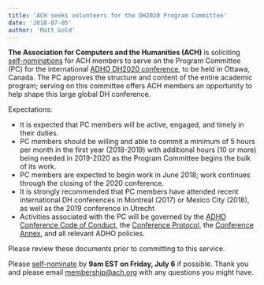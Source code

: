 ```yaml
---
title: 'ACH seeks volunteers for the DH2020 Program Committee'
date: '2018-07-05'
author: 'Matt Gold'
---
```

**The Association for Computers and the Humanities (ACH)** is soliciting [self-nominations](https://docs.google.com/forms/d/e/1FAIpQLSexMFM_72RP67L1zJzm5CTF4eDMz-ZMmkW3tqThk52Uh8VoKw/viewform) for ACH members to serve on the Program Committee (PC) for the international [ADHO DH2020 conference](https://www.adho.org/announcements/2017/announcing-location-dh-2020), to be held in Ottawa, Canada. The PC approves the structure and content of the entire academic program; serving on this committee offers ACH members an opportunity to help shape this large global DH conference.

Expectations:

- It is expected that PC members will be active, engaged, and timely in their duties.
- PC members should be willing and able to commit a minimum of 5 hours per month in the first year (2018-2019) with additional hours (10 or more) being needed in 2019-2020 as the Program Committee begins the bulk of its work.
- PC members are expected to begin work in June 2018; work continues through the closing of the 2020 conference.
- It is strongly recommended that PC members have attended recent international DH conferences in Montreal (2017) or Mexico City (2018), as well as the 2019 conference in Utrecht
- Activities associated with the PC will be governed by the [ADHO Conference Code of Conduct](http://adho.org/administration/conference-coordinating-program-committee/adho-conference-code-conduct), the [Conference Protocol](http://adho.org/administration/conference-coordinating/adho-conference-protocol), the [Conference Annex](http://adho.org/administration/conference-coordinating/annex-adho-conference-protocol), and all relevant ADHO policies.

Please review these documents prior to committing to this service.

Please [self-nominate](https://docs.google.com/forms/d/e/1FAIpQLSexMFM_72RP67L1zJzm5CTF4eDMz-ZMmkW3tqThk52Uh8VoKw/viewform) by **9am EST on Friday, July 6** if possible. Thank you and please email [membership@ach.org](mailto:membership@ach.org) with any questions you might have.